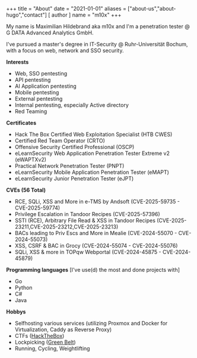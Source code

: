 +++
title = "About"
date = "2021-01-01"
aliases = ["about-us","about-hugo","contact"]
[ author ]
  name = "m10x"
+++

My name is Maximilian Hildebrand aka m10x and I'm a penetration tester @ G DATA Advanced Analytics GmbH.

I've pursued a master's degree in IT-Security @ Ruhr-Universität Bochum, with a focus on web, network and SSO security.

**Interests**

* Web, SSO pentesting
* API pentesting
* AI Application pentesting
* Mobile pentesting
* External pentesting
* Internal pentesting, especially Active directory
* Red Teaming

**Certificates**

* Hack The Box Certified Web Exploitation Specialist (HTB CWES)
* Certified Red Team Operator (CRTO)
* Offensive Security Certified Professional (OSCP)
* eLearnSecurity Web Application Penetration Tester Extreme v2 (eWAPTXv2)
* Practical Network Penetration Tester (PNPT)
* eLearnSecurity Mobile Application Penetration Tester (eMAPT)
* eLearnSecurity Junior Penetration Tester (eJPT)

**CVEs (56 Total)**
* RCE, SQLi, XSS and More in e-TMS by Andsoft (CVE-2025-59735 - CVE-2025-59774)
* Privilege Escalation in Tandoor Recipes (CVE-2025-57396)
* SSTI (RCE), Arbitrary File Read & XSS in Tandoor Recipes (CVE-2025-23211,CVE-2025-23212,CVE-2025-23213)
* BACs leading to Priv Escs and More in Mealie (CVE-2024-55070 - CVE-2024-55073)
* XSS, CSRF & BAC in Grocy (CVE-2024-55074 - CVE-2024-55076)
* SQLi, XSS & more in TOPqw Webportal (CVE-2024-45875 - CVE-2024-45879)

**Programming languages**
[I've use(d) the most and done projects with]

* Go
* Python
* C#
* Java

**Hobbys**
* Selfhosting various services (utilizing Proxmox and Docker for Virtualization, Caddy as Reverse Proxy)
* CTFs ([HackTheBox](https://www.hackthebox.eu/home/users/profile/19366))
* Lockpicking ([Green Belt](https://lpulocks.com/#/speedpicks?pickerId=enpsiAVxLvbJ02mBPyTazahvXL73&name=m10x))
* Running, Cycling, Weightlifting
